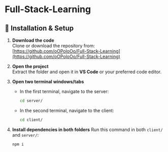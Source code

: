 # Full-Stack-Learning

## 🚀 Installation & Setup

1. **Download the code**  
   Clone or download the repository from:  
   [https://github.com/oOPoloOo/Full-Stack-Learning](https://github.com/oOPoloOo/Full-Stack-Learning)

2. **Open the project**  
   Extract the folder and open it in **VS Code** or your preferred code editor.

3. **Open two terminal windows/tabs**
   - In the first terminal, navigate to the server:
     ```bash
     cd server/
     ```
   - In the second terminal, navigate to the client:
     ```bash
     cd client/
     ```

4. **Install dependencies in both folders**
   Run this command in both `client/` and `server/`:
   ```bash
   npm i
